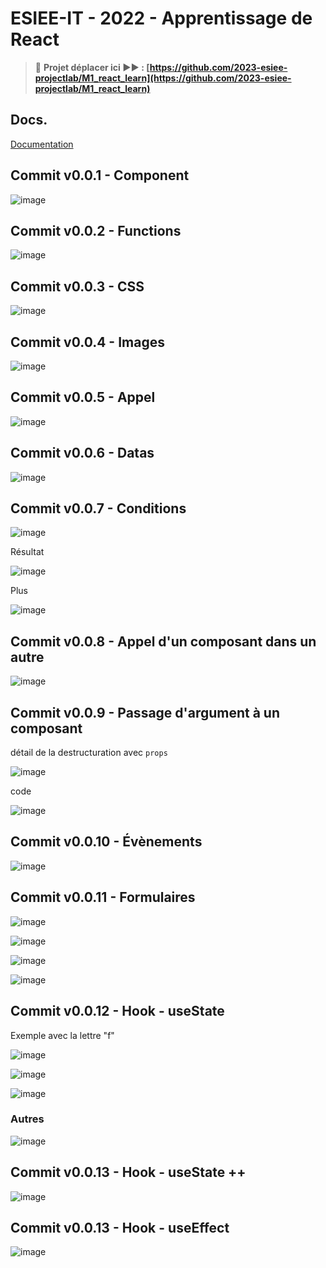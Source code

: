 # ESIEE-IT - 2022 - Apprentissage de React

> 🚨 **Projet déplacer ici ▶▶ : [https://github.com/2023-esiee-projectlab/M1_react_learn](https://github.com/2023-esiee-projectlab/M1_react_learn)**

## Docs.

[Documentation](https://fr.reactjs.org/docs/)

## Commit v0.0.1 - Component

![image](_img_readme/001.png)


## Commit v0.0.2 - Functions

![image](_img_readme/002.png)


## Commit v0.0.3 - CSS

![image](_img_readme/003.png)

## Commit v0.0.4 - Images

![image](_img_readme/004.png)

## Commit v0.0.5 - Appel

![image](_img_readme/005.png)

## Commit v0.0.6 - Datas

![image](_img_readme/006.png)

## Commit v0.0.7 - Conditions

![image](_img_readme/007.png)

Résultat

![image](_img_readme/008.png)

Plus

![image](_img_readme/009.png)

## Commit v0.0.8 - Appel d'un composant dans un autre

![image](_img_readme/010.png)

## Commit v0.0.9 - Passage d'argument à un composant

détail de la destructuration avec `props`

![image](_img_readme/011.png)

code 

![image](_img_readme/012.png)

## Commit v0.0.10 - Évènements

![image](_img_readme/013.png)

## Commit v0.0.11 - Formulaires

![image](_img_readme/014.png)

![image](_img_readme/015.png)

![image](_img_readme/016.png)

![image](_img_readme/017.png)

## Commit v0.0.12 - Hook - useState

Exemple avec la lettre "f"

![image](_img_readme/019.png)

![image](_img_readme/020.png)

![image](_img_readme/021.png)

### Autres

![image](_img_readme/022.png)

## Commit v0.0.13 - Hook - useState ++

![image](_img_readme/023.png)

## Commit v0.0.13 - Hook - useEffect

![image](_img_readme/024.png)
